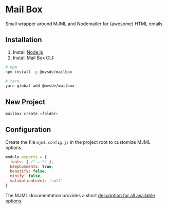 # Mail Box

Small wrapper around MJML and Nodemailer for (awesome) HTML emails.


## Installation

1. Install [Node.js](https://nodejs.org)
2. Install Mail Box CLI:

```bash
# npm
npm install -g @mvsde/mailbox

# Yarn
yarn global add @mvsde/mailbox
```


## New Project

```bash
mailbox create <folder>
```


## Configuration

Create the file `mjml.config.js` in the project root to customize MJML options.

```js
module.exports = {
  fonts: { /* … */ },
  keepComments: true,
  beautify: false,
  minify: false,
  validationLevel: 'soft'
}
```

The MJML documentation provides a short [description for all available options](https://mjml.io/documentation/#inside-node-js).

